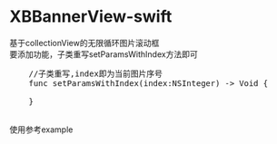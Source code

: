 # XBBannerView-swift
基于collectionView的无限循环图片滚动框</br>
要添加功能，子类重写setParamsWithIndex方法即可
<pre>
    //子类重写,index即为当前图片序号
    func setParamsWithIndex(index:NSInteger) -> Void {
        
    }
</pre>
</br>
使用参考example
